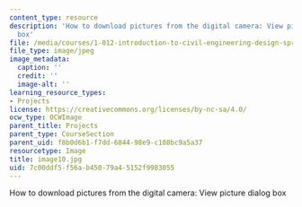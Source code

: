 ```yaml
---
content_type: resource
description: 'How to download pictures from the digital camera: View picture dialog
  box'
file: /media/courses/1-012-introduction-to-civil-engineering-design-spring-2002/7c00ddf5f56ab45079a45152f9983055_image10.jpg
file_type: image/jpeg
image_metadata:
  caption: ''
  credit: ''
  image-alt: ''
learning_resource_types:
- Projects
license: https://creativecommons.org/licenses/by-nc-sa/4.0/
ocw_type: OCWImage
parent_title: Projects
parent_type: CourseSection
parent_uid: f8b0d6b1-f7dd-6844-98e9-c108bc9a5a37
resourcetype: Image
title: image10.jpg
uid: 7c00ddf5-f56a-b450-79a4-5152f9983055
---
```

How to download pictures from the digital camera: View picture dialog box